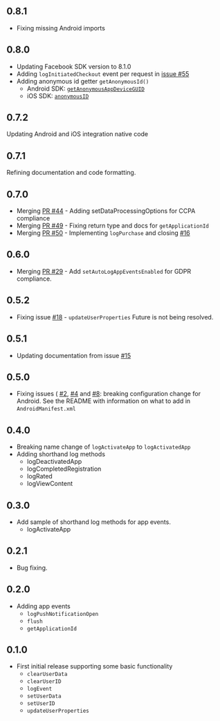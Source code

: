 ## 0.8.1

- Fixing missing Android imports

## 0.8.0

- Updating Facebook SDK version to 8.1.0
- Adding `logInitiatedCheckout` event per request in [issue #55](https://github.com/oddbit/flutter_facebook_app_events/issues/55)
- Adding anonymous id getter `getAnonymousId()`
  - Android SDK: [`getAnonymousAppDeviceGUID`](https://developers.facebook.com/docs/reference/androidsdk/current/facebook/com/facebook/appevents/appeventslogger.html/)
  - iOS SDK: [`anonymousID`](https://developers.facebook.com/docs/reference/iossdk/8.1.0/FBSDKCoreKit/classes/fbsdkappevents.html/)

## 0.7.2

Updating Android and iOS integration native code

## 0.7.1

Refining documentation and code formatting.

## 0.7.0

- Merging [PR #44](https://github.com/oddbit/flutter_facebook_app_events/pull/44) - Adding setDataProcessingOptions for CCPA compliance
- Merging [PR #49](https://github.com/oddbit/flutter_facebook_app_events/pull/49) - Fixing return type and docs for `getApplicationId`
- Merging [PR #50](https://github.com/oddbit/flutter_facebook_app_events/pull/50) - Implementing `logPurchase` and closing [#16](https://github.com/oddbit/flutter_facebook_app_events/issues/16)

## 0.6.0

- Merging [PR #29](https://github.com/oddbit/flutter_facebook_app_events/pull/29) - Add `setAutoLogAppEventsEnabled` for GDPR compliance.

## 0.5.2

- Fixing issue [#18](https://github.com/oddbit/flutter_facebook_app_events/issues/18) - `updateUserProperties` Future is not being resolved.

## 0.5.1

- Updating documentation from issue [#15](https://github.com/oddbit/flutter_facebook_app_events/issues/15)

## 0.5.0

- Fixing issues (
  [#2](https://github.com/oddbit/flutter_facebook_app_events/issues/2),
  [#4](https://github.com/oddbit/flutter_facebook_app_events/issues/4) and
  [#8](https://github.com/oddbit/flutter_facebook_app_events/issues/8): breaking configuration change for Android. See the README with information on what to add in `AndroidManifest.xml`

## 0.4.0

- Breaking name change of `logActivateApp` to `logActivatedApp`
- Adding shorthand log methods
  - logDeactivatedApp
  - logCompletedRegistration
  - logRated
  - logViewContent

## 0.3.0

- Add sample of shorthand log methods for app events.
  - logActivateApp

## 0.2.1

- Bug fixing.

## 0.2.0

- Adding app events
  - `logPushNotificationOpen`
  - `flush`
  - `getApplicationId`

## 0.1.0

- First initial release supporting some basic functionality
  - `clearUserData`
  - `clearUserID`
  - `logEvent`
  - `setUserData`
  - `setUserID`
  - `updateUserProperties`
